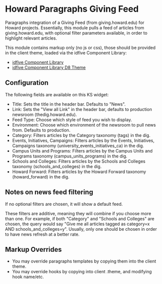 # Howard Paragraphs Giving Feed

Paragraphs integration of a Giving Feed (from giving.howard.edu) for Howard projects. Essentially, this module pulls a feed of articles from giving.howard.edu, with optional filter parameters available, in order to highlight relevant articles.

This module contains markup only (no js or css), those should be provided in the client theme, loaded via the idfive Component Library:

- [idfive Component Library](https://bitbucket.org/idfivellc/idfive-component-library)
- [idfive Component Library D8 Theme](https://bitbucket.org/idfivellc/idfive-component-library-d8-theme)

## Configuration

The following fields are available on this KS widget:

- Title: Sets the title in the header bar. Defaults to "News".
- Link: Sets the "View all Link" in the header bar, defaults to production newsroom (thedig.howard.edu).
- Feed Type: Choose which style of feed you wish to display.
- Environment: Choose which environment of the newsroom to pull news from. Defaults to production.
- Category: Filters articles by the Category taxonomy (tags) in the dig.
- Events, Initiatives, Campaigns: Filters articles by the Events, Initiatives, Campaigns taxonomy (university_events_initiatives_ca) in the dig.
- Campus Units and Programs: Filters articles by the Campus Units and Programs taxonomy (campus_units_programs) in the dig.
- Schools and Colleges: Filters articles by the Schools and Colleges taxonomy (schools_and_colleges) in the dig.
- Howard Forward: Filters articles by the Howard Forward taxonomy (howard_forward) in the dig.

## Notes on news feed filtering

If no optional filters are chosen, it will show a default feed.

These filters are additive, meaning they will combine if you choose more than one. For example, if both "Category" and "Schools and Colleges" are chosen, the query would say "Give me all articles tagged as category=x AND schools_and_colleges=y". Usually, only one should be chosen in order to have news refresh at a better rate.

## Markup Overrides

- You may override paragraphs templates by copying them into the client theme.
- You may override hooks by copying into client .theme, and modifying hook name/etc.
